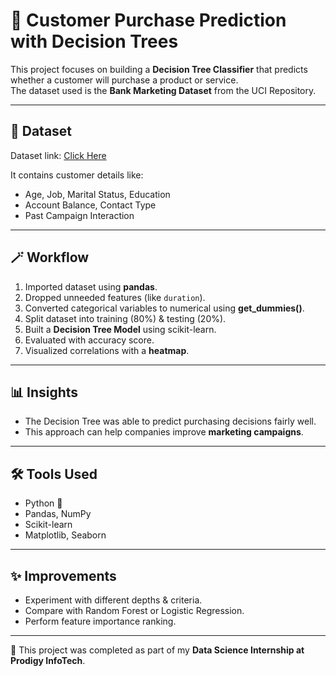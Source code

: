 # 🌸 Customer Purchase Prediction with Decision Trees  

This project focuses on building a **Decision Tree Classifier** that predicts whether a customer will purchase a product or service.  
The dataset used is the **Bank Marketing Dataset** from the UCI Repository.  

---

## 📂 Dataset
Dataset link: [Click Here](https://github.com/Prodigy-InfoTech/data-science-datasets/tree/main/Task%203)  

It contains customer details like:  
- Age, Job, Marital Status, Education  
- Account Balance, Contact Type  
- Past Campaign Interaction  

---

## 🪄 Workflow
1. Imported dataset using **pandas**.  
2. Dropped unneeded features (like `duration`).  
3. Converted categorical variables to numerical using **get_dummies()**.  
4. Split dataset into training (80%) & testing (20%).  
5. Built a **Decision Tree Model** using scikit-learn.  
6. Evaluated with accuracy score.  
7. Visualized correlations with a **heatmap**.  

---

## 📊 Insights
- The Decision Tree was able to predict purchasing decisions fairly well.  
- This approach can help companies improve **marketing campaigns**.  

---

## 🛠 Tools Used
- Python 🐍  
- Pandas, NumPy  
- Scikit-learn  
- Matplotlib, Seaborn  

---

## ✨ Improvements
- Experiment with different depths & criteria.  
- Compare with Random Forest or Logistic Regression.  
- Perform feature importance ranking.  

---

🌼 This project was completed as part of my **Data Science Internship at Prodigy InfoTech**.
